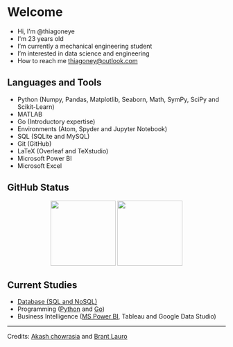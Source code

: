# Welcome

- Hi, I’m @thiagoneye
- I'm 23 years old
- I’m currently a mechanical engineering student
- I’m interested in data science and engineering
- How to reach me thiagoney@outlook.com

## Languages and Tools

- Python (Numpy, Pandas, Matplotlib, Seaborn, Math, SymPy, SciPy and Scikit-Learn)
- MATLAB
- Go (Introductory expertise)
- Environments (Atom, Spyder and Jupyter Notebook)
- SQL (SQLite and MySQL)
- Git (GitHub)
- LaTeX (Overleaf and TeXstudio)
- Microsoft Power BI
- Microsoft Excel

## GitHub Status

<p align= "center">
  <img height= "150" src="https://github-readme-stats.vercel.app/api?username=thiagoneye&theme=react&show_icons=true&include_all_commits=true" />
  <img height= "150" src="https://github-readme-stats.vercel.app/api/top-langs/?username=thiagoneye&theme=react&layout=compact" />
</p>

## Current Studies

- [Database (SQL and NoSQL)](https://github.com/thiagoneye/course-database)
- Programming ([Python](https://github.com/thiagoneye/course-python) and [Go](https://github.com/thiagoneye/book-golang))
- Business Intelligence ([MS Power BI](https://github.com/thiagoneye/course-mpowerbi), Tableau and Google Data Studio)

---

Credits: [Akash chowrasia](https://github.com/Akash-chowrasia) and [Brant Lauro](https://github.com/BrantLauro) 

<!---
thiagoneye/thiagoneye is a ✨ special ✨ repository because its `README.md` (this file) appears on your GitHub profile.
You can click the Preview link to take a look at your changes.
--->
